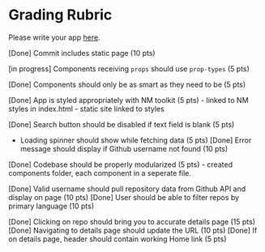 # Grading Rubric 

Please write your app [here](./src/App.js).

[Done] Commit includes static page (10 pts)

[in progress] Components receiving `props` should use `prop-types` (5 pts)

[Done] Components should only be as smart as they need to be (5 pts)

[Done] App is styled appropriately with NM toolkit (5 pts)
    - linked to NM styles in index.html
    - static site linked to styles

[Done] Search button should be disabled if text field is blank (5 pts)

* Loading spinner should show while fetching data (5 pts)
[Done] Error message should display if Github username not found (10 pts)

[Done] Codebase should be properly modularized (5 pts)
    - created components folder, each component in a seperate file.

[Done] Valid username should pull repository data from Github API and display on page (10 pts)
[Done] User should be able to filter repos by primary language (10 pts)

[Done] Clicking on repo should bring you to accurate details page (15 pts)
[Done] Navigating to details page should update the URL (10 pts)
[Done] If on details page, header should contain working Home link (5 pts)